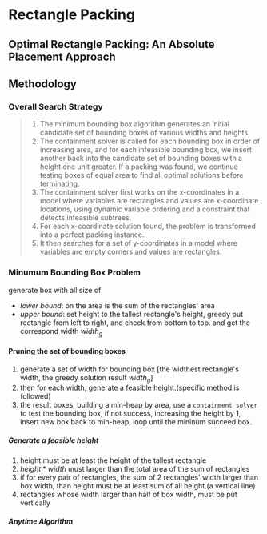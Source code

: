 # Rectangle Packing

## Optimal Rectangle Packing: An Absolute Placement Approach

## Methodology

### Overall Search Strategy

> 1. The minimum bounding box algorithm generates an initial candidate set of bounding boxes of various widths and heights.
> 2. The containment solver is called for each bounding box in order of increasing area, and for each infeasible bounding box, we insert another back into the candidate set of bounding boxes with a height one unit greater. If a packing was found, we continue testing boxes of equal area to find all optimal solutions before terminating.
> 3. The containment solver first works on the x-coordinates in a model where variables are rectangles and values are x-coordinate locations, using dynamic variable ordering and a constraint that detects infeasible subtrees.
> 4. For each x-coordinate solution found, the problem is transformed into a perfect packing instance.
> 5. It then searches for a set of y-coordinates in a model where variables are empty corners and values are rectangles.

### Minumum Bounding Box Problem

generate box with all size of

- *lower bound*: on the area is the sum of the rectangles' area
- *upper bound*: set height to the tallest rectangle's height, greedy put rectangle from left to right, and check from bottom to top. and get the correspond width $width_g$

#### Pruning the set of bounding boxes

1. generate a set of width for bounding box [the widthest rectangle's width, the greedy solution result $width_g$]
2. then for each width, generate a feasible height.(specific method is followed)
3. the result boxes, building a min-heap by area, use a `containment solver` to test the bounding box, if not success, increasing the height by 1, insert new box back to min-heap, loop until the mininum succeed box.

##### Generate a feasible height

1. height must be at least the height of the tallest rectangle
2. $height * width$ must larger than the total area of the sum of rectangles
3. if for every pair of rectangles, the sum of 2 rectangles' width larger than box width, than height must be at least sum of all height.(a vertical line)
4. rectangles whose width larger than half of box width, must be put vertically

##### Anytime Algorithm
